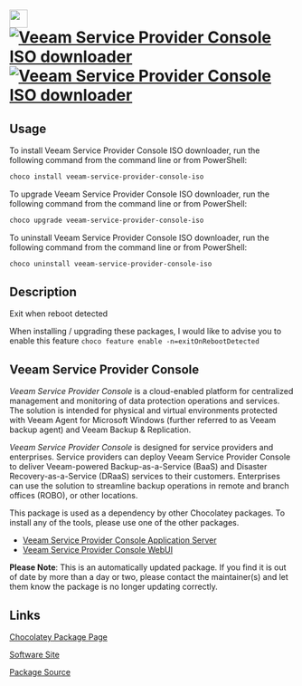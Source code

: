 ﻿# <img src="https://cdn.jsdelivr.net/gh/mkevenaar/chocolatey-packages@d4b6f157666e2fe32fe20059b6ae55c0ab202ceb/icons/veeam-service-provider-console-iso.png" width="32" height="32"/> [![Veeam Service Provider Console ISO downloader](https://img.shields.io/chocolatey/v/veeam-service-provider-console-iso.svg?label=Veeam+Service+Provider+Console+ISO+downloader)](https://community.chocolatey.org/packages/veeam-service-provider-console-iso) [![Veeam Service Provider Console ISO downloader](https://img.shields.io/chocolatey/dt/veeam-service-provider-console-iso.svg)](https://community.chocolatey.org/packages/veeam-service-provider-console-iso)

## Usage

To install Veeam Service Provider Console ISO downloader, run the following command from the command line or from PowerShell:

```powershell
choco install veeam-service-provider-console-iso
```

To upgrade Veeam Service Provider Console ISO downloader, run the following command from the command line or from PowerShell:

```powershell
choco upgrade veeam-service-provider-console-iso
```

To uninstall Veeam Service Provider Console ISO downloader, run the following command from the command line or from PowerShell:

```powershell
choco uninstall veeam-service-provider-console-iso
```

## Description

Exit when reboot detected

When installing / upgrading these packages, I would like to advise you to enable this feature `choco feature enable -n=exitOnRebootDetected`

## Veeam Service Provider Console

_Veeam Service Provider Console_ is a cloud-enabled platform for centralized management and monitoring of data protection operations and services. The solution is intended for physical and virtual environments protected with Veeam Agent for Microsoft Windows (further referred to as Veeam backup agent) and Veeam Backup & Replication.

_Veeam Service Provider Console_ is designed for service providers and enterprises. Service providers can deploy Veeam Service Provider Console to deliver Veeam-powered Backup-as-a-Service (BaaS) and Disaster Recovery-as-a-Service (DRaaS) services to their customers. Enterprises can use the solution to streamline backup operations in remote and branch offices (ROBO), or other locations.

This package is used as a dependency by other Chocolatey packages. To install any of the tools, please use one of the other packages.

- [Veeam Service Provider Console Application Server](https://community.chocolatey.org/packages/veeam-service-provider-console-server)
- [Veeam Service Provider Console WebUI](https://community.chocolatey.org/packages/veeam-service-provider-console-webui)

**Please Note**: This is an automatically updated package. If you find it is
out of date by more than a day or two, please contact the maintainer(s) and
let them know the package is no longer updating correctly.


## Links

[Chocolatey Package Page](https://community.chocolatey.org/packages/veeam-service-provider-console-iso)

[Software Site](http://www.veeam.com/)

[Package Source](https://github.com/mkevenaar/chocolatey-packages/tree/master/automatic/veeam-service-provider-console-iso)


